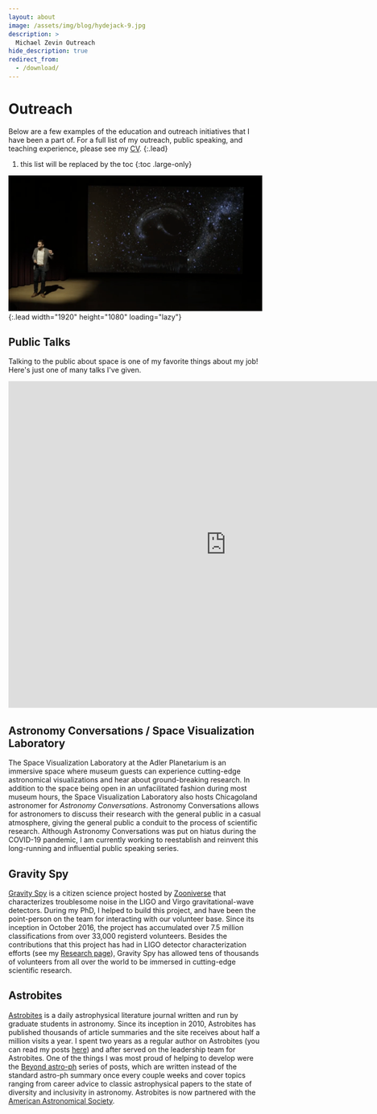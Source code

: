 ```yaml
---
layout: about
image: /assets/img/blog/hydejack-9.jpg
description: >
  Michael Zevin Outreach
hide_description: true
redirect_from:
  - /download/
---
```


# Outreach

Below are a few examples of the education and outreach initiatives that I have been a part of.
For a full list of my outreach, public speaking, and teaching experience, please see my <a href="../cv" target="_blank">CV</a>.
{:.lead}

1. this list will be replaced by the toc
{:toc .large-only}

![Screenshot](/assets/img/outreach/tedx.png){:.lead width="1920" height="1080" loading="lazy"}

## Public Talks
Talking to the public about space is one of my favorite things about my job!
Here's just one of many talks I've given.
<center>
<iframe width="864" height="648" src="https://www.youtube.com/embed/_GD_giPVhv4?si=i3y_iw0XBAqKL0mp" title="YouTube video player" frameborder="0" allow="accelerometer; autoplay; clipboard-write; encrypted-media; gyroscope; picture-in-picture; web-share" referrerpolicy="strict-origin-when-cross-origin" allowfullscreen></iframe>
</center>


## Astronomy Conversations / Space Visualization Laboratory
The Space Visualization Laboratory at the Adler Planetarium is an immersive space where museum guests can experience cutting-edge astronomical visualizations and hear about ground-breaking research.
In addition to the space being open in an unfacilitated fashion during most museum hours, the Space Visualization Laboratory also hosts Chicagoland astronomer for <em>Astronomy Conversations</em>.
Astronomy Conversations allows for astronomers to discuss their research with the general public in a casual atmosphere, giving the general public a conduit to the process of scientific research.
Although Astronomy Conversations was put on hiatus during the COVID-19 pandemic, I am currently working to reestablish and reinvent this long-running and influential public speaking series.

## Gravity Spy
<a href="https://www.gravityspy.org/" target="_blank">Gravity Spy</a> is a citizen science project hosted by <a href="https://www.zooniverse.org" target="_blank">Zooniverse</a> that characterizes troublesome noise in the LIGO and Virgo gravitational-wave detectors.
During my PhD, I helped to build this project, and have been the point-person on the team for interacting with our volunteer base.
Since its inception in October 2016, the project has accumulated over 7.5 million classifications from over 33,000 registerd volunteers.
Besides the contributions that this project has had in LIGO detector characterization efforts (see my <a href="../research">Research page</a>), Gravity Spy has allowed tens of thousands of volunteers from all over the world to be immersed in cutting-edge scientific research.

## Astrobites
<a href="https://astrobites.org/" target="_blank">Astrobites</a> is a daily astrophysical literature journal written and run by graduate students in astronomy.
Since its inception in 2010, Astrobites has published thousands of article summaries and the site receives about half a million visits a year.
I spent two years as a regular author on Astrobites (you can read my posts <a href="https://astrobites.org/author/mzevin/" target="_blank">here</a>) and after served on the leadership team for Astrobites.
One of the things I was most proud of helping to develop were the <a href="https://astrobites.org/#beyond" target="_blank">Beyond astro-ph</a> series of posts, which are written instead of the standard astro-ph summary once every couple weeks and cover topics ranging from career advice to classic astrophysical papers to the state of diversity and inclusivity in astronomy.
Astrobites is now partnered with the <a href="https://aas.org/" target="_blank">American Astronomical Society</a>.
